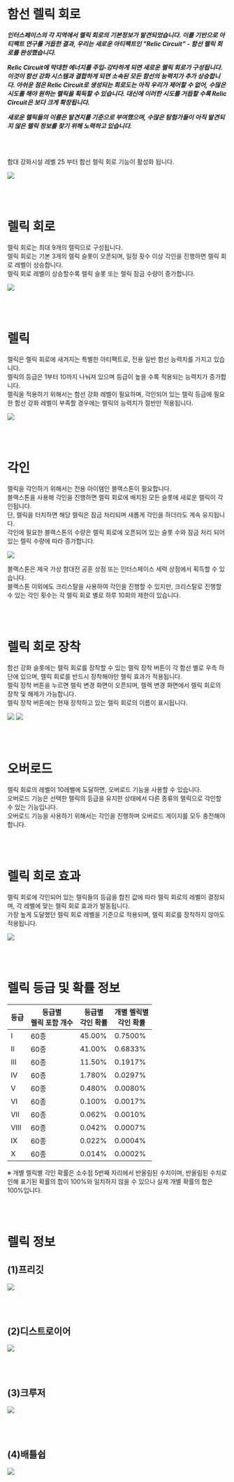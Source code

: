 # 함선 렐릭 회로


***인터스페이스의 각 지역에서 렐릭 회로의 기본정보가 발견되었습니다. 이를 기반으로 아티팩트 연구를 거듭한 결과, 우리는 새로운 아티팩트인 "Relic Circuit" - 함선 렐릭 회로를 완성했습니다.***

***Relic Circuit에 막대한 에너지를 주입-강타하게 되면 새로운 렐릭 회로가 구성됩니다. 이것이 함선 강화 시스템과 결합하게 되면 소속된 모든 함선의 능력치가 추가 상승합니다. 아쉬운 점은 Relic Circuit로 생성되는 회로도는 아직 우리가 제어할 수 없어, 수많은 시도를 해야 원하는 렐릭을 획득할 수 있습니다. 대신에 이러한 시도를 거듭할 수록 Relic Circuit은 보다 크게 확장됩니다.***

***새로운 렐릭들의 이름은 발견지를 기준으로 부여했으며, 수많은 탐험가들이 아직 발견되지 않은 렐릭 정보를 찾기 위해 노력하고 있습니다.***

<br><br>

함대 강화시설 레벨 25 부터 함선 렐릭 회로 기능이 활성화 됩니다.

![](http://d3bbxo4nelobc3.cloudfront.net/html/img/help/206_01.jpg)

<br><br>

# 렐릭 회로

렐릭 회로는 최대 9개의 렐릭으로 구성됩니다.<br>
렐릭 회로는 기본 3개의 렐릭 슬롯이 오픈되며, 일정 횟수 이상 각인을 진행하면 렐릭 회로 레벨이 상승합니다.<br>
렐릭 회로 레벨이 상승할수록 렐릭 슬롯 또는 렐릭 잠금 수량이 증가합니다.

![](http://d3bbxo4nelobc3.cloudfront.net/html/img/help/206_02.jpg)

<br><br>

# 렐릭

렐릭은 렐릭 회로에 새겨지는 특별한 아티팩트로, 전용 일반 함선 능력치를 가지고 있습니다.<br>
렐릭의 등급은 1부터 10까지 나눠져 있으며 등급이 높을 수록 적용되는 능력치가 증가합니다.<br>
렐릭을 적용하기 위해서는 함선 강화 레벨이 필요하며, 각인되어 있는 렐릭 등급에 필요한 함선 강화 레벨이 부족할 경우에는 렐릭의 능력치가 절반만 적용됩니다.

![](http://d3bbxo4nelobc3.cloudfront.net/html/img/help/206_03.jpg)

<br><br>

# 각인

렐릭을 각인하기 위해서는 전용 아이템인 블랙스톤이 필요합니다.<br>
블랙스톤을 사용해 각인을 진행하면 렐릭 회로에 배치된 모든 슬롯에 새로운 렐릭이 각인됩니다.<br>
단, 렐릭을 터치하면 해당 렐릭은 잠금 처리되며 새롭게 각인을 하더라도 계속 유지됩니다.<br>
각인에 필요한 블랙스톤의 수량은 렐릭 회로에 오픈되어 있는 슬롯 수와 잠금 처리 되어 있는 렐릭 수량에 따라 증가합니다.<br>

![](http://d3bbxo4nelobc3.cloudfront.net/html/img/help/206_04.jpg)

블랙스톤은 제국 가상 함대전 공훈 상점 또는 인터스페이스 세력 상점에서 획득할 수 있습니다.<br>
블랙스톤 이외에도 크리스탈을 사용하여 각인을 진행할 수 있지만, 크리스탈로 진행할 수 있는 각인 횟수는 각 렐릭 회로 별로 하루 10회의 제한이 있습니다.

<br><br>

# 렐릭 회로 장착

함선 강화 슬롯에는 렐릭 회로를 장착할 수 있는 렐릭 장착 버튼이 각 함선 별로 우측 하단에 있으며, 렐릭 회로를 반드시 장착해야만 렐릭 효과가 적용됩니다.<br>
렐릭 장착 버튼을 누르면 렐릭 변경 화면이 오픈되며, 렐렉 변경 화면에서 렐릭 회로의 장착 및 해제가 가능합니다.<br>
렐릭 장착 버튼에는 현재 장착하고 있는 렐릭 회로의 이름이 표시됩니다.<br>

![](http://d3bbxo4nelobc3.cloudfront.net/html/img/help/206_05.jpg)
![](http://d3bbxo4nelobc3.cloudfront.net/html/img/help/206_06.jpg)

<br><br>

# 오버로드

렐릭 회로의 레벨이 10레벨에 도달하면, 오버로드 기능을 사용할 수 있습니다.<br>
오버로드 기능은 선택한 렐릭의 등급을 유지한 상태에서 다른 종류의 렐릭으로 각인할 수 있는 기능입니다.<br>
오버로드 기능을 사용하기 위해서는 각인을 진행하며 오버로드 게이지를 모두 충전해야 합니다.

<br><br>

# 렐릭 회로 효과

렐릭 회로에 각인되어 있는 렐릭들의 등급을 합친 값에 따라 렐릭 회로의 레벨이 결정되며, 각 레벨에 맞는 렐릭 회로 효과가 발동됩니다.<br>
가장 높게 도달했던 렐릭 회로 레벨을 기준으로 적용되며, 렐릭 회로를 장착하지 않아도 적용됩니다.

![](http://d3bbxo4nelobc3.cloudfront.net/html/img/help/206_07.jpg)

<br><br>

# 렐릭 등급 및 확률 정보

| 등급 | 등급별<br>렐릭 포함 개수 | 등급별<br>각인 확률 | 개별 렐릭별<br>각인 확률 |
| - | - | - | - |
| Ⅰ | 60종 | 45.00% | 0.7500% |
| Ⅱ | 60종 | 41.00% | 0.6833% |
| Ⅲ | 60종 | 11.50% | 0.1917% |
| Ⅳ | 60종 | 1.780% | 0.0297% |
| Ⅴ | 60종 | 0.480% | 0.0080% |
| Ⅵ | 60종 | 0.100% | 0.0017% |
| Ⅶ | 60종 | 0.062% | 0.0010% |
| Ⅷ | 60종 | 0.042% | 0.0007% |
| Ⅸ | 60종 | 0.022% | 0.0004% |
| Ⅹ | 60종 | 0.014% | 0.0002% |

※ 개별 렐릭별 각인 확률은 소수점 5번째 자리에서 반올림된 수치이며, 반올림된 수치로 인해 표기된 확률의 합이 100%와 일치하지 않을 수 있으나 실제 개별 확률의 합은 100%입니다.


<br><br>

# 렐릭 정보

## (1)프리깃

![](http://d3bbxo4nelobc3.cloudfront.net/html/img/help/206_001frigate_kr.jpg)


<br><br>

## (2)디스트로이어

![](http://d3bbxo4nelobc3.cloudfront.net/html/img/help/206_002destroyer_kr.jpg)


<br><br>

## (3)크루저

![](http://d3bbxo4nelobc3.cloudfront.net/html/img/help/206_003cruiser_kr.jpg)


<br><br>

## (4)배틀쉽

![](http://d3bbxo4nelobc3.cloudfront.net/html/img/help/206_004battleship_kr.jpg)


<br><br>


